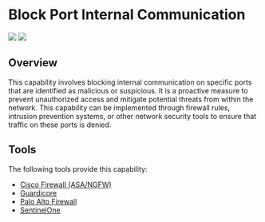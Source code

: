 # Block Port Internal Communication

![](https://img.shields.io/badge/Phase-Containment_%28P0003%29-blue)&nbsp;![](https://img.shields.io/badge/Category-Network-blue)
## Overview

This capability involves blocking internal communication on specific ports that are identified as malicious or suspicious. It is a proactive measure to prevent unauthorized access and mitigate potential threats from within the network. This capability can be implemented through firewall rules, intrusion prevention systems, or other network security tools to ensure that traffic on these ports is denied.

## Tools
The following tools provide this capability:

- [Cisco Firewall (ASA/NGFW)](../tool/cisco-fw/C3108.md)
- [Guardicore](../tool/guardicore/C3108.md)
- [Palo Alto Firewall](../tool/palo-alto-fw/C3108.md)
- [SentinelOne](../tool/sentinelone/C3108.md)